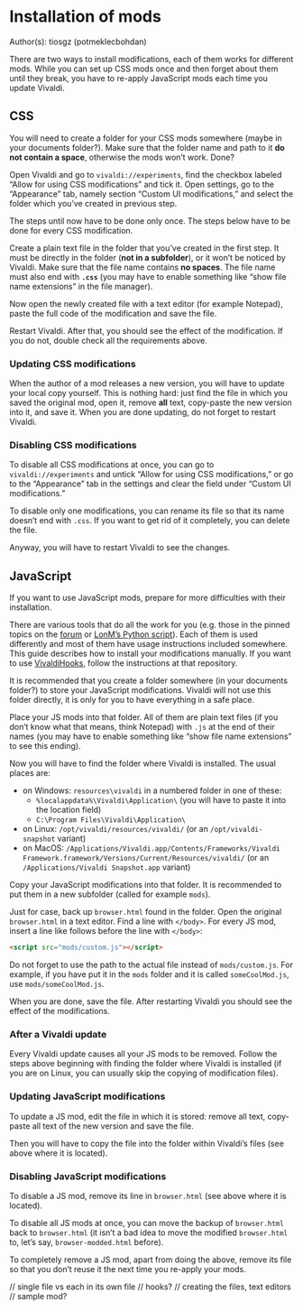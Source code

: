 # Installation of mods

Author(s): tiosgz (potmeklecbohdan)

There are two ways to install modifications, each of them works for different
mods. While you can set up CSS mods once and then forget about them until they
break, you have to re-apply JavaScript mods each time you update Vivaldi.

## CSS

You will need to create a folder for your CSS mods somewhere (maybe in your
documents folder?). Make sure that the folder name and path to it **do not
contain a space**, otherwise the mods won’t work. Done?

Open Vivaldi and go to `vivaldi://experiments`, find the checkbox labeled
“Allow for using CSS modifications” and tick it. Open settings, go to the
“Appearance” tab, namely section “Custom UI modifications,” and select the
folder which you’ve created in previous step.

The steps until now have to be done only once. The steps below have to be done
for every CSS modification.

Create a plain text file in the folder that you’ve created in the first step.
It must be directly in the folder (**not in a subfolder**), or it won’t be
noticed by Vivaldi. Make sure that the file name contains **no spaces**. The
file name must also end with **`.css`** (you may have to enable something like
“show file name extensions” in the file manager).

Now open the newly created file with a text editor (for example Notepad), paste
the full code of the modification and save the file.

Restart Vivaldi. After that, you should see the effect of the modification. If
you do not, double check all the requirements above.

### Updating CSS modifications

When the author of a mod releases a new version, you will have to update your
local copy yourself. This is nothing hard: just find the file in which you saved
the original mod, open it, remove **all** text, copy-paste the new version into
it, and save it. When you are done updating, do not forget to restart Vivaldi.

### Disabling CSS modifications

To disable all CSS modifications at once, you can go to `vivaldi://experiments`
and untick “Allow for using CSS modifications,” or go to the “Appearance” tab in
the settings and clear the field under “Custom UI modifications.”

To disable only one modifications, you can rename its file so that its name
doesn’t end with `.css`. If you want to get rid of it completely, you can delete
the file.

Anyway, you will have to restart Vivaldi to see the changes.

## JavaScript

If you want to use JavaScript mods, prepare for more difficulties with their
installation.

There are various tools that do all the work for you (e.g. those in the pinned
topics on the [forum](https://forum.vivaldi.net/category/52/modifications) or
[LonM’s Python
script](https://github.com/LonMcGregor/VivaldiMods/blob/master/custom.py)). Each
of them is used differently and most of them have usage instructions included
somewhere. This guide describes how to install your modifications manually. If
you want to use [VivaldiHooks](https://github.com/justdanpo/VivaldiHooks),
follow the instructions at that repository.

It is recommended that you create a folder somewhere (in your documents folder?)
to store your JavaScript modifications. Vivaldi will not use this folder
directly, it is only for you to have everything in a safe place.

Place your JS mods into that folder. All of them are plain text files (if you
don’t know what that means, think Notepad) with `.js` at the end of their names
(you may have to enable something like “show file name extensions” to see this
ending).

Now you will have to find the folder where Vivaldi is installed. The usual
places are:

- on Windows: `resources\vivaldi` in a numbered folder in one of these:
  - `%localappdata%\Vivaldi\Application\` (you will have to paste it into the
    location field)
  - `C:\Program Files\Vivaldi\Application\`
- on Linux: `/opt/vivaldi/resources/vivaldi/` (or an `/opt/vivaldi-snapshot`
  variant)
- on MacOS: `/Applications/Vivaldi.app/Contents/Frameworks/Vivaldi
  Framework.framework/Versions/Current/Resources/vivaldi/` (or an
  `/Applications/Vivaldi Snapshot.app` variant)

Copy your JavaScript modifications into that folder. It is recommended to put
them in a new subfolder (called for example `mods`).

Just for case, back up `browser.html` found in the folder. Open the original
`browser.html` in a text editor. Find a line with `</body>`. For every JS mod,
insert a line like follows before the line with `</body>`:

```html
<script src="mods/custom.js"></script>
```

Do not forget to use the path to the actual file instead of `mods/custom.js`.
For example, if you have put it in the `mods` folder and it is called
`someCoolMod.js`, use `mods/someCoolMod.js`.

When you are done, save the file. After restarting Vivaldi you should see the
effect of the modifications.

### After a Vivaldi update

Every Vivaldi update causes all your JS mods to be removed. Follow the steps
above beginning with finding the folder where Vivaldi is installed (if you are
on Linux, you can usually skip the copying of modification files).

### Updating JavaScript modifications

To update a JS mod, edit the file in which it is stored: remove all text,
copy-paste all text of the new version and save the file.

Then you will have to copy the file into the folder within Vivaldi’s files (see
above where it is located).

### Disabling JavaScript modifications

To disable a JS mod, remove its line in `browser.html` (see above where it is
located).

To disable all JS mods at once, you can move the backup of `browser.html` back
to `browser.html` (it isn’t a bad idea to move the modified `browser.html` to,
let’s say, `browser-modded.html` before).

To completely remove a JS mod, apart from doing the above, remove its file so
that you don’t reuse it the next time you re-apply your mods.

// single file vs each in its own file
// hooks?
// creating the files, text editors
// sample mod?
